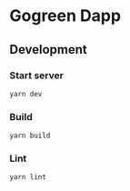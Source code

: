 # Gogreen Dapp

## Development

### Start server

```
yarn dev
```

### Build

```
yarn build
```

### Lint

```
yarn lint
```
